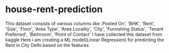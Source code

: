 # house-rent-prediction
This dataset consists of various columns like :Posted On', 'BHK', 'Rent', 'Size', 'Floor', 'Area Type',
       'Area Locality', 'City', 'Furnishing Status', 'Tenant Preferred',
       'Bathroom', 'Point of Contact'
I have collected this dataset from kaggle 
Here i am creating a ML model(Linear Regression) for predicting the Rent in City Delhi based on the features
